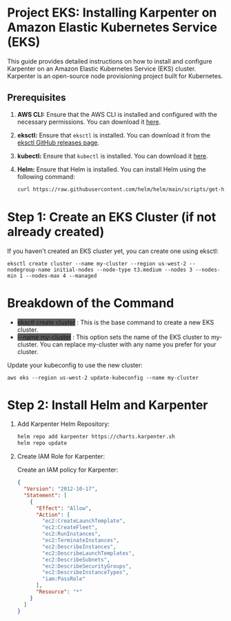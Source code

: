 # Project EKS: Installing Karpenter on Amazon Elastic Kubernetes Service (EKS)

This guide provides detailed instructions on how to install and configure Karpenter on an Amazon Elastic Kubernetes Service (EKS) cluster. Karpenter is an open-source node provisioning project built for Kubernetes.

## Prerequisites

1. **AWS CLI:** Ensure that the AWS CLI is installed and configured with the necessary permissions. You can download it [here](https://aws.amazon.com/cli/).
2. **eksctl:** Ensure that `eksctl` is installed. You can download it from the [eksctl GitHub releases page](https://github.com/weaveworks/eksctl/releases).
3. **kubectl:** Ensure that `kubectl` is installed. You can download it [here](https://kubernetes.io/docs/tasks/tools/install-kubectl/).
4. **Helm:** Ensure that Helm is installed. You can install Helm using the following command:

   ```sh
   curl https://raw.githubusercontent.com/helm/helm/main/scripts/get-helm-3 | bash
   ```

# Step 1: Create an EKS Cluster (if not already created)
If you haven't created an EKS cluster yet, you can create one using eksctl:

    eksctl create cluster --name my-cluster --region us-west-2 --nodegroup-name initial-nodes --node-type t3.medium --nodes 3 --nodes-min 1 --nodes-max 4 --managed

# Breakdown of the Command
- <span style="background-color:rgb(91, 91, 91)">eksctl create cluster</span> : This is the base command to create a new EKS cluster.
- <span style="background-color:rgb(91, 91, 91)">--name my-cluster</span> : This option sets the name of the EKS cluster to my-cluster. You can replace my-cluster with any name you prefer for your cluster.

Update your kubeconfig to use the new cluster:

    aws eks --region us-west-2 update-kubeconfig --name my-cluster

# Step 2: Install Helm and Karpenter
1. Add Karpenter Helm Repository:
    ```sh
    helm repo add karpenter https://charts.karpenter.sh
    helm repo update
    ```

2. Create IAM Role for Karpenter:

   Create an IAM policy for Karpenter:

    ```json
    {
      "Version": "2012-10-17",
      "Statement": [
        {
          "Effect": "Allow",
          "Action": [
            "ec2:CreateLaunchTemplate",
            "ec2:CreateFleet",
            "ec2:RunInstances",
            "ec2:TerminateInstances",
            "ec2:DescribeInstances",
            "ec2:DescribeLaunchTemplates",
            "ec2:DescribeSubnets",
            "ec2:DescribeSecurityGroups",
            "ec2:DescribeInstanceTypes",
            "iam:PassRole"
          ],
          "Resource": "*"
        }
      ]
    }
    ```
